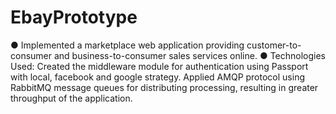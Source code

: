 # EbayPrototype 
●	Implemented a marketplace web application providing customer-to-consumer and business-to-consumer sales services online. 
●	Technologies Used: Created the middleware module for authentication using Passport with local, facebook and google strategy. 
Applied AMQP protocol using RabbitMQ message queues for distributing processing, resulting in greater throughput of the application.

